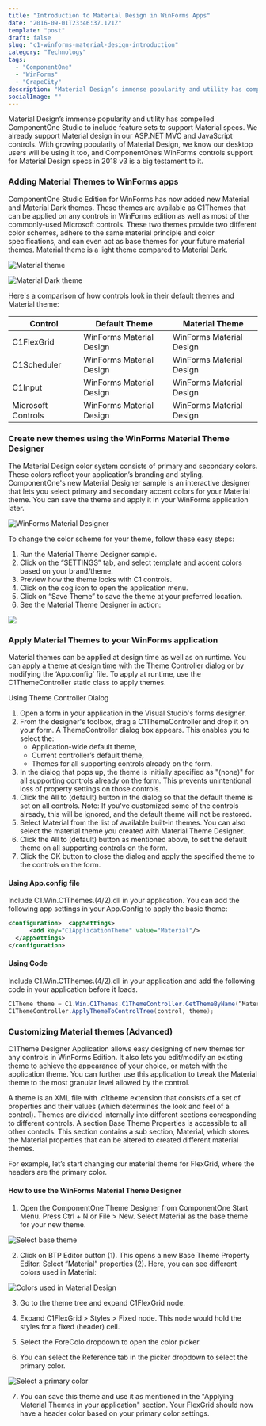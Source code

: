 ```yaml
---
title: "Introduction to Material Design in WinForms Apps"
date: "2016-09-01T23:46:37.121Z"
template: "post"
draft: false
slug: "c1-winforms-material-design-introduction"
category: "Technology"
tags:
  - "ComponentOne"
  - "WinForms"
  - "GrapeCity"
description: "Material Design’s immense popularity and utility has compelled ComponentOne Studio to include feature sets to support Material specs. We already support Material design in our ASP.NET MVC and JavaScript controls."
socialImage: ""
---
```


Material Design’s immense popularity and utility has compelled ComponentOne Studio to include feature sets to support Material specs. We already support Material design in our ASP.NET MVC and JavaScript controls. With growing popularity of Material Design, we know our desktop users will be using it too, and ComponentOne’s WinForms controls support for Material Design specs in 2018 v3 is a big testament to it.

### Adding Material Themes to WinForms apps

ComponentOne Studio Edition for WinForms has now added new Material and Material Dark themes. These themes are available as C1Themes that can be applied on any controls in WinForms edition as well as most of the commonly-used Microsoft controls. These two themes provide two different color schemes, adhere to the same material principle and color specifications, and can even act as base themes for your future material themes. Material theme is a light theme compared to Material Dark.

![Material theme](https://grapecitycontentcdn.azureedge.net/blogs/componentone/20181129-material-theme-designer/image01.png)

![Material Dark theme](https://grapecitycontentcdn.azureedge.net/blogs/componentone/20181129-material-theme-designer/image02.png)

Here's a comparison of how controls look in their default themes and Material theme:

|Control           | Default Theme          | Material Theme         |
|------------------|------------------------|------------------------|
|C1FlexGrid        |WinForms Material Design|WinForms Material Design|
|C1Scheduler       |WinForms Material Design|WinForms Material Design|
|C1Input           |WinForms Material Design|WinForms Material Design|
|Microsoft Controls|WinForms Material Design|WinForms Material Design|

### Create new themes using the WinForms Material Theme Designer

The Material Design color system consists of primary and secondary colors. These colors reflect your application’s branding and styling. ComponentOne's new Material Designer sample is an interactive designer that lets you select primary and secondary accent colors for your Material theme. You can save the theme and apply it in your WinForms application later.

![WinForms Material Designer](https://grapecitycontentcdn.azureedge.net/blogs/componentone/20181129-material-theme-designer/image11.png)

To change the color scheme for your theme, follow these easy steps:

1. Run the Material Theme Designer sample.
2. Click on the “SETTINGS” tab, and select template and accent colors based on your brand/theme.
3. Preview how the theme looks with C1 controls.
4. Click on the cog icon to open the application menu.
5. Click on “Save Theme” to save the theme at your preferred location.
6. See the Material Theme Designer in action:

![](https://grapecitycontentcdn.azureedge.net/blogs/componentone/20181129-material-theme-designer/material-design-walkthrough.gif)

### Apply Material Themes to your WinForms application

Material themes can be applied at design time as well as on runtime. You can apply a theme at design time with the Theme Controller dialog or by modifying the ‘App.config’ file. To apply at runtime, use the C1ThemeController static class to apply themes.

Using Theme Controller Dialog

1. Open a form in your application in the Visual Studio's forms designer.
2. From the designer's toolbox, drag a C1ThemeController and drop it on your form. A ThemeController dialog box appears. This enables you to select the:
    - Application-wide default theme,
    - Current controller’s default theme,
    - Themes for all supporting controls already on the form.
3. In the dialog that pops up, the theme is initially specified as "(none)" for all supporting controls already on the form. This prevents unintentional loss of property settings on those controls.
4. Click the All to (default) button in the dialog so that the default theme is set on all controls. Note: If you've customized some of the controls already, this will be ignored, and the default theme will not be restored.
5. Select Material from the list of available built-in themes. You can also select the material theme you created with Material Theme Designer.
6. Click the All to (default) button as mentioned above, to set the default theme on all supporting controls on the form.
7. Click the OK button to close the dialog and apply the specified theme to the controls on the form.


#### Using App.config file

Include C1.Win.C1Themes.(4/2).dll in your application. You can add the following app settings in your App.Config to apply the basic theme:
```xml
<configuration>  <appSettings>
      <add key="C1ApplicationTheme" value="Material"/>
  </appSettings>
</configuration>
```

#### Using Code
Include C1.Win.C1Themes.(4/2).dll in your application and add the following code in your application before it loads.

```cs
C1Theme theme = C1.Win.C1Themes.C1ThemeController.GetThemeByName(“Material”, false);
C1ThemeController.ApplyThemeToControlTree(control, theme);
```

### Customizing Material themes (Advanced)

C1Theme Designer Application allows easy designing of new themes for any controls in WinForms Edition. It also lets you edit/modify an existing theme to achieve the appearance of your choice, or match with the application theme. You can further use this application to tweak the Material theme to the most granular level allowed by the control.

A theme is an XML file with .c1theme extension that consists of a set of properties and their values (which determines the look and feel of a control). Themes are divided internally into different sections corresponding to different controls. A section Base Theme Properties is accessible to all other controls. This section contains a sub section, Material, which stores the Material properties that can be altered to created different material themes.

For example, let’s start changing our material theme for FlexGrid, where the headers are the primary color.

#### How to use the WinForms Material Theme Designer
1. Open the ComponentOne Theme Designer from ComponentOne Start Menu. Press Ctrl + N or File > New. Select Material as the base theme for your new theme.

![Select base theme](https://grapecitycontentcdn.azureedge.net/blogs/componentone/20181129-material-theme-designer/image12.png)

2. Click on BTP Editor button (1). This opens a new Base Theme Property Editor. Select “Material” properties (2). Here, you can see different colors used in Material:

![Colors used in Material Design](https://grapecitycontentcdn.azureedge.net/blogs/componentone/20181129-material-theme-designer/image13.png)

3. Go to the theme tree and expand C1FlexGrid node.

4. Expand C1FlexGrid > Styles > Fixed node. This node would hold the styles for a fixed (header) cell.

5. Select the ForeColo dropdown to open the color picker.

6. You can select the Reference tab in the picker dropdown to select the primary color.

![Select a primary color](https://grapecitycontentcdn.azureedge.net/blogs/componentone/20181129-material-theme-designer/image14.png)

7. You can save this theme and use it as mentioned in the "Applying Material Themes in your application" section. Your FlexGrid should now have a header color based on your primary color settings.